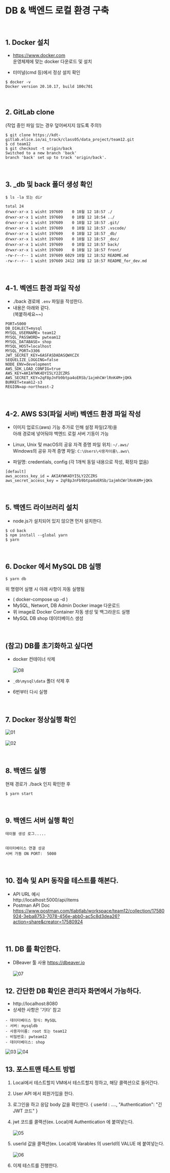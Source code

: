 # DB & 백엔드 로컬 환경 구축

<br>

## 1. Docker 설치

- https://www.docker.com \
  운영체제에 맞는 docker 다운로드 및 설치

- 터미널(cmd 등)에서 정상 설치 확인

```
$ docker -v
Docker version 20.10.17, build 100c701
```

<br>

## 2. GitLab clone

(작업 중인 파일 있는 경우 덮어써지지 않도록 주의!)

```
$ git clone https://kdt-gitlab.elice.io/ai_track/class05/data_project/team12.git
$ cd team12
$ git checkout -t origin/back
Switched to a new branch 'back'
branch 'back' set up to track 'origin/back'.
```

<br>

## 3. \_db 및 back 폴더 생성 확인

```
$ ls -la 또는 dir

total 24
drwxr-xr-x 1 wisht 197609    0 10월 12 18:57 ./
drwxr-xr-x 1 wisht 197609    0 10월 12 18:54 ../
drwxr-xr-x 1 wisht 197609    0 10월 12 18:57 .git/
drwxr-xr-x 1 wisht 197609    0 10월 12 18:57 .vscode/
drwxr-xr-x 1 wisht 197609    0 10월 12 18:57 _db/
drwxr-xr-x 1 wisht 197609    0 10월 12 18:57 _doc/
drwxr-xr-x 1 wisht 197609    0 10월 12 18:57 back/
drwxr-xr-x 1 wisht 197609    0 10월 12 18:57 front/
-rw-r--r-- 1 wisht 197609 6029 10월 12 18:52 README.md
-rw-r--r-- 1 wisht 197609 2412 10월 12 18:57 README_for_dev.md

```

<br>

## 4-1. 벡엔드 환경 파일 작성

- ./back 경로에 `.env` 파일을 작성한다.
- 내용은 아래와 같다. \
  (복붙하세요~~)

```
PORT=5000
DB_DIALECT=mysql
MYSQL_USERNAME= team12
MYSQL_PASSWORD= pwteam12
MYSQL_DATABASE= shop
MYSQL_HOST=localhost
MYSQL_PORT=3306
JWT_SECRET_KEY=6ASFASDADASQWXCZX
SEQUELIZE_LOGGING=false
NODE_ENV=development
AWS_SDK_LOAD_CONFIG=true
AWS_KEY=AKIAYWK4DYI5LY2ZCZRS
AWS_SECRET_KEY=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
BURKET=team12-s3
REGION=ap-northeast-2
```

<br>

## 4-2. AWS S3(파일 서버) 벡엔드 환경 파일 작성

- 이미지 업로드(aws) 기능 추가로 인해 설정 파일(2개)을 \
  아래 경로에 넣어둬야 백엔드 로컬 서버 기동이 가능

- Linux, Unix 및 macOS의 공유 자격 증명 파일 위치: `~/.aws/` \
  Windows의 공유 자격 증명 파일: `C:\Users\사용자이름\.aws\`

- 파일명: credentials, config (각 1개씩 동일 내용으로 작성, 확장자 없음)

```
[default]
aws_access_key_id = AKIAYWK4DYI5LY2ZCZRS
aws_secret_access_key = 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
```

<br>

## 5. 백엔드 라이브러리 설치

- node.js가 설치되어 있지 않으면 먼저 설치한다.

```
$ cd back
$ npm install --global yarn
$ yarn
```

<br>

## 6. Docker 에서 MySQL DB 실행

```
$ yarn db
```

위 명령어 실행 시 아래 사항이 자동 실행됨

- ( docker-compose up -d )
- MySQL, Networt, DB Admin Docker image 다운로드
- 위 image로 Docker Container 자동 생성 및 백그라운드 실행
- MySQL DB shop 데이터베이스 생성

<br>

## (참고) DB를 초기화하고 싶다면

- docker 컨테이너 삭제
  <br><br>
  ![08](/_doc/img/08.png)

- `_db\mysql\data` 폴더 삭제 후

- 6번부터 다시 실행

<br>

## 7. Docker 정상실행 확인 <br>

![01](/_doc/img/01.png)
<br><br>
![02](/_doc/img/02.png)

<br>

## 8. 백엔드 실행

현재 경로가 ./back 인지 확인한 후

```
$ yarn start
```

<br>

## 9. 백엔드 서버 실행 확인

```
테이블 생성 로그.....


데이터베이스 연결 성공
서버 가동 ON PORT:  5000

```

<br>

## 10. 접속 및 API 동작을 테스트를 해본다.

- API URL 예시\
  http://localhost:5000/api/items
- Postman API Doc \
  https://www.postman.com/tlabtlab/workspace/team12/collection/17580924-3eba8753-7078-456e-abb0-ac5c8d3dea26?action=share&creator=17580924

<br>

## 11. DB 를 확인한다.

- DBeaver 툴 사용
  https://dbeaver.io <br><br>
  ![07](/_doc/img/07.png)

## 12. 간단한 DB 확인은 관리자 화면에서 가능하다.

- http://localhost:8080
- 상세한 사항은 '기타' 참고

```
- 데이터베이스 형식: MySQL
- 서버: mysqldb
- 사용자이름: root 또는 team12
- 비밀번호: pwteam12
- 데이터베이스: shop
```

![03](/_doc/img/03.png)
![04](/_doc/img/04.png)

## 13. 포스트맨 테스트 방법

1. Local에서 테스트할지 VM에서 테스트할지 정하고, 해당 콜랙션으로 들어간다.

2. User API 에서 회원가입을 한다.

3. 로그인을 하고 응답 body 값을 확인한다.
   { userId : ....,
   "Authentication": "긴 JWT 코드" }

4. jwt 코드를 콜랙션(ex. Local)에 Authentication 에 붙여넣는다. <br><br>
   ![05](/_doc/img/05.png)

5. userId 값을 콜랙션(ex. Local)에 Varables 의 userId의 VALUE 에 붙여넣는다. <br><br>
   ![06](/_doc/img/06.png)

6. 이제 테스트를 진행한다.

<br>
